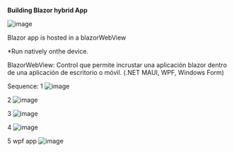 **Building Blazor hybrid App**

![image](https://github.com/user-attachments/assets/c725dfa3-9aff-4678-bb0b-b7491d675f9f)


Blazor app is hosted in a blazorWebView

*Run natively onthe device.


BlazorWebView: Control que permite incrustar una aplicación blazor dentro de una aplicación de escritorio o móvil. (.NET MAUI, WPF, Windows Form)

Sequence:
1
![image](https://github.com/user-attachments/assets/5a65bd87-493f-4837-b753-7b10576b3096)

2
![image](https://github.com/user-attachments/assets/fa19385a-981f-4460-85dc-0be6864b4ab4)


3
![image](https://github.com/user-attachments/assets/88b1eec0-b792-4239-b082-4514ddb1628c)


4
![image](https://github.com/user-attachments/assets/939deb2f-3d82-42f3-9342-cd3176393ed3)

5
wpf app
![image](https://github.com/user-attachments/assets/f5da4e45-3572-4684-b1b7-e96669402448)
